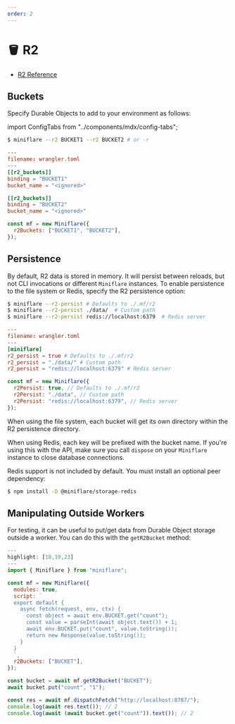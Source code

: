```yaml
---
order: 2
---
```


# 🪣 R2

- [R2 Reference](https://developers.cloudflare.com/r2/runtime-apis/)

## Buckets

Specify Durable Objects to add to your environment as follows:

import ConfigTabs from "../components/mdx/config-tabs";

<ConfigTabs>

```sh
$ miniflare --r2 BUCKET1 --r2 BUCKET2 # or -r
```

```toml
---
filename: wrangler.toml
---
[[r2_buckets]]
binding = "BUCKET1"
bucket_name = "<ignored>"

[[r2_buckets]]
binding = "BUCKET2"
bucket_name = "<ignored>"
```

```js
const mf = new Miniflare({
  r2Buckets: ["BUCKET1", "BUCKET2"],
});
```

</ConfigTabs>

## Persistence

By default, R2 data is stored in memory. It will persist between reloads, but
not CLI invocations or different `Miniflare` instances. To enable persistence to
the file system or Redis, specify the R2 persistence option:

<ConfigTabs>

```sh
$ miniflare --r2-persist # Defaults to ./.mf/r2
$ miniflare --r2-persist ./data/  # Custom path
$ miniflare --r2-persist redis://localhost:6379  # Redis server
```

```toml
---
filename: wrangler.toml
---
[miniflare]
r2_persist = true # Defaults to ./.mf/r2
r2_persist = "./data/" # Custom path
r2_persist = "redis://localhost:6379" # Redis server
```

```js
const mf = new Miniflare({
  r2Persist: true, // Defaults to ./.mf/r2
  r2Persist: "./data", // Custom path
  r2Persist: "redis://localhost:6379", // Redis server
});
```

</ConfigTabs>

When using the file system, each bucket will get its own directory within the R2
persistence directory.

When using Redis, each key will be prefixed with the bucket name. If you're
using this with the API, make sure you call `dispose` on your `Miniflare`
instance to close database connections.

<Aside type="warning" header="Warning">

Redis support is not included by default. You must install an optional peer
dependency:

```sh
$ npm install -D @miniflare/storage-redis
```

</Aside>

## Manipulating Outside Workers

For testing, it can be useful to put/get data from Durable Object storage
outside a worker. You can do this with the `getR2Bucket` method:

```js
---
highlight: [18,19,23]
---
import { Miniflare } from "miniflare";

const mf = new Miniflare({
  modules: true,
  script: `
  export default {
    async fetch(request, env, ctx) {
      const object = await env.BUCKET.get("count");
      const value = parseInt(await object.text()) + 1;
      await env.BUCKET.put("count", value.toString());
      return new Response(value.toString());
    }
  }
  `,
  r2Buckets: ["BUCKET"],
});

const bucket = await mf.getR2Bucket("BUCKET");
await bucket.put("count", "1");

const res = await mf.dispatchFetch("http://localhost:8787/");
console.log(await res.text()); // 2
console.log(await (await bucket.get("count")).text()); // 2
```
